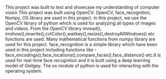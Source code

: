 

This project was built to test and showcase my understanding of computer vision This project was built using  OpenCV. OpenCV, face_recognition, Numpy, OS library are used in this project. In this project, we use the OpenCV library of python which is used for analyzing all types of images and videos. From the OpenCV library imread(), imshow(),imwrite(),cvtColor(),waitkey(),resize(),destroyAllWindows() etc functions are used. Many mathematical functions from numpy library are used for this project. face_recognition is a simple library which have been used in this project including functions like - face_encodings(),face_locations(),compare_faces(),face_distance() etc.It is used for real-time face recognition and it is built using a deep learning model of Geitgey. The os module of python is used for interacting with the operating system.
